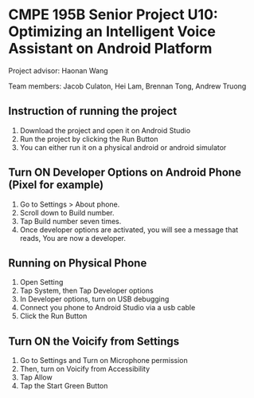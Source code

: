 # CMPE 195B Senior Project U10: Optimizing an Intelligent Voice Assistant on Android Platform

Project advisor: Haonan Wang

Team members: Jacob Culaton, Hei Lam, Brennan Tong, Andrew Truong


## Instruction of running the project
1. Download the project and open it on Android Studio
2. Run the project by clicking the Run Button
3. You can either run it on a physical android or android simulator

## Turn ON Developer Options on Android Phone (Pixel for example)
1. Go to Settings > About phone.
2. Scroll down to Build number.
3. Tap Build number seven times.
4. Once developer options are activated, you will see a message that reads, You are now a developer.

## Running on Physical Phone
1. Open Setting
2. Tap System, then Tap Developer options
3. In Developer options, turn on USB debugging
4. Connect you phone to Android Studio via a usb cable
5. Click the Run Button

## Turn ON the Voicify from Settings
1. Go to Settings and Turn on Microphone permission
2. Then, turn on Voicify from Accessibility
3. Tap Allow
4. Tap the Start Green Button
